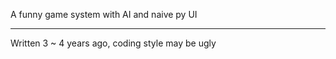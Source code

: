 A funny game system with AI and naive py UI

--------------------------------------

Written 3 ~ 4 years ago, coding style may be ugly

